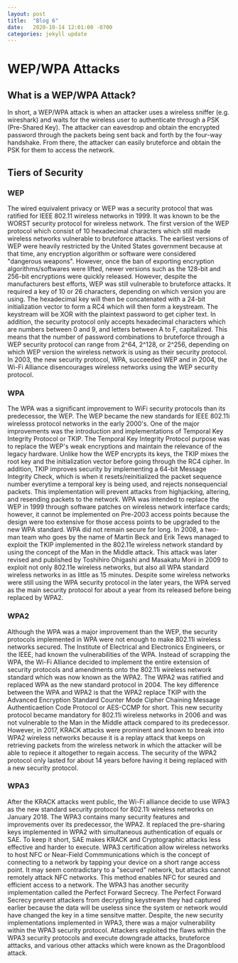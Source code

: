 ```yaml
---
layout: post
title:  "Blog 6"
date:   2020-10-14 12:01:00 -0700
categories: jekyll update
---
```

<h1><b>WEP/WPA Attacks</b></h1>

<h2><b>What is a WEP/WPA Attack?</b></h2>

<p> In short, a WEP/WPA attack is when an attacker uses a wireless sniffer (e.g. wireshark) and waits for the wireless user to authenticate through a PSK (Pre-Shared Key). The attacker can eavesdrop and obtain the encrypted password through the packets being sent back and forth by the four-way handshake. From there, the attacker can easily bruteforce and obtain the PSK for them to access the network.
</p>

<h2><b>Tiers of Security</b></h2>

<h3><b>WEP</b></h3>
<p>The wired equivalent privacy or WEP was a security protocol that was ratified for IEEE 802.11 wireless networks in 1999. It was known to be the WORST security protocol for wireless network. The first version of the WEP protocol which consist of 10 hexadecimal characters which still made wireless networks vulnerable to bruteforce attacks. The earliest versions of WEP were heavily restricted by the United States government because at that time, any encryption algorithm or software were considered "dangerous weapons". However, once the ban of exporting encryption algorithms/softwares were lifted, newer versions such as the 128-bit and 256-bit encryptions were quickly released. However, despite the manufacturers best efforts, WEP was still vulnerable to bruteforce attacks. It required a key of 10 or 26 characters, depending on which version you are using. The hexadecimal key will then be concatenated with a 24-bit initialization vector to form a RC4 which will then form a keystream. The keystream will be XOR with the plaintext password to get cipher text. In addition, the security protocol only accepts hexadecimal characters which are numbers between 0 and 9, and letters between A to F, capitalized. This means that the number of password combinations to bruteforce through a WEP security protocol can range from 2^64, 2^128, or 2^256, depending on which WEP version the wireless network is using as their security protocol. In 2003, the new security protocol, WPA, succeeded WEP and in 2004, the Wi-Fi Alliance disencourages wireless networks using the WEP security protocol.
</p>

<h3><b>WPA</b></h3>
<p>The WPA was a significant improvement to WiFi security protocols than its predecessor, the WEP. The WEP became the new standards for IEEE 802.11i wirelesss protocol networks in the early 2000's. One of the major improvements was the introduction and implementations of Temporal Key Integrity Protocol or TKIP. The Temporal Key Integrity Protocol purpose was to replace the WEP's weak encryptions and maintain the relevance of the legacy hardware. Unlike how the WEP encrypts its keys, the TKIP mixes the root key and the initialization vector before going through the RC4 cipher. In addition, TKIP improves security by implementing a 64-bit Message Integrity Check, which is when it resets/reinitialized the packet sequence number everytime a temporal key is being used, and rejects nonsequencial packets. This implementation will prevent attacks from highjacking, altering, and resending packets to the network. WPA was intended to replace the WEP in 1999 through software patches on wireless network interface cards; however, it cannot be implemented on Pre-2003 access points because the design were too extensive for those access points to be upgraded to the new WPA standard. WPA did not remain secure for long. In 2008, a two-man team who goes by the name of Martin Beck and Erik Tews managed to exploit the TKIP implemented in the 802.11e wireless network standard by using the concept of the Man in the Middle attack. This attack was later revised and published by Toshihiro Ohigashi and Masakatu Morii in 2009 to exploit not only 802.11e wireless networks, but also all WPA standard wireless networks in as little as 15 minutes. Despite some wireless networks were still using the WPA security protocol in the later years, the WPA served as the main security protocol for about a year from its released before being replaced by WPA2.</p>

<h3><b>WPA2</b></h3>
<p>Although the WPA was a major improvement than the WEP, the security protocols implemented in WPA were not enough to make 802.11i wireless networks secured. The Institute of Electrical and Electronics Engineers, or the IEEE, had known the vulnerabilities of the WPA. Instead of scrapping the WPA, the Wi-Fi Alliance decided to implement the entire extension of security protocols and amendments onto the 802.11i wireless network standard which was now known as the WPA2. The WPA2 was ratified and replaced WPA as the new standard protocol in 2004. The key difference between the WPA and WPA2 is that the WPA2 replace TKIP with the Advanced Encryption Standard Counter Mode Cipher Chaining Message Authenticaetion Code Protocol or AES-CCMP for short. This new security protocol became mandatory for 802.11i wireless networks in 2006 and was not vulnerable to the Man in the Middle attack compared to its predecessor. However, in 2017, KRACK attacks were prominent and known to break into WPA2 wireless networks because it is a replay attack that keeps on retrieving packets from the wireless network in which the attacker will be able to repiece it altogether to regain access. The security of the WPA2 protocol only lasted for about 14 years before having it being replaced with a new security protocol.
</p>
<h3><b>WPA3</b></h3>
<p>After the KRACK attacks went public, the Wi-Fi alliance decide to use WPA3 as the new standard security protocol for 802.11i wireless networks on January 2018. The WPA3 contains many security features and improvements over its predecessor, the WPA2. It replaced the pre-sharing keys implemented in WPA2 with simultaneous authentication of equals or SAE. To keep it short, SAE makes KRACK and Cryptographic attacks less effective and harder to execute. WPA3 certification allow wireless networks to host NFC or Near-Field Commmunications which is the concept of connecting to a network by tapping your device on a short range access point. It may seem contradictary to a "secured" network, but attacks cannot remotely attack NFC networks. This method enables NFC for seured and efficient access to a network. The WPA3 has another security implementation called the Perfect Forward Secrecy. The Perfect Forward Secrecy prevent attackers from decrypting keystream they had captured earlier because the data will be useless since the system or network would have changed the key in a time sensitve matter. Despite, the new security implementations implemented in WPA3, there was a major vulnerability within the WPA3 security protocol. Attackers exploited the flaws within the WPA3 security protocols and execute downgrade attacks, bruteforce atttacks, and various other attacks which were known as the Dragonblood attack.
</p>